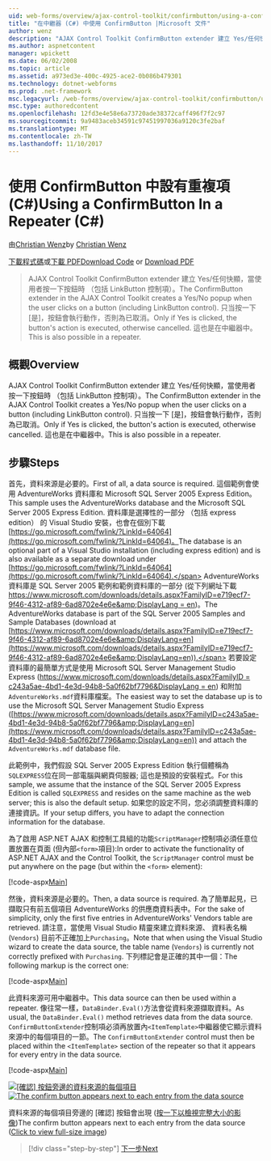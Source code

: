 ```yaml
---
uid: web-forms/overview/ajax-control-toolkit/confirmbutton/using-a-confirmbutton-in-a-repeater-cs
title: "在中繼器 (C#) 中使用 ConfirmButton |Microsoft 文件"
author: wenz
description: "AJAX Control Toolkit ConfirmButton extender 建立 Yes/任何快顯，當使用者按一下按鈕時 （包括 LinkButton 控制項）。 只有當是..."
ms.author: aspnetcontent
manager: wpickett
ms.date: 06/02/2008
ms.topic: article
ms.assetid: a973ed3e-400c-4925-ace2-0b086b479301
ms.technology: dotnet-webforms
ms.prod: .net-framework
msc.legacyurl: /web-forms/overview/ajax-control-toolkit/confirmbutton/using-a-confirmbutton-in-a-repeater-cs
msc.type: authoredcontent
ms.openlocfilehash: 12fd3e4e58e6a73720ade38372caff496f7f2c97
ms.sourcegitcommit: 9a9483aceb34591c97451997036a9120c3fe2baf
ms.translationtype: MT
ms.contentlocale: zh-TW
ms.lasthandoff: 11/10/2017
---
```

<a name="using-a-confirmbutton-in-a-repeater-c"></a><span data-ttu-id="bb70a-104">使用 ConfirmButton 中設有重複項 (C#)</span><span class="sxs-lookup"><span data-stu-id="bb70a-104">Using a ConfirmButton In a Repeater (C#)</span></span>
====================
<span data-ttu-id="bb70a-105">由[Christian Wenz](https://github.com/wenz)</span><span class="sxs-lookup"><span data-stu-id="bb70a-105">by [Christian Wenz](https://github.com/wenz)</span></span>

<span data-ttu-id="bb70a-106">[下載程式碼](http://download.microsoft.com/download/8/6/d/86dea6c6-bb92-4fa6-aa14-f8c0f82100f5/ConfirmButton1.cs.zip)或[下載 PDF](http://download.microsoft.com/download/b/6/a/b6ae89ee-df69-4c87-9bfb-ad1eb2b23373/confirmbutton1CS.pdf)</span><span class="sxs-lookup"><span data-stu-id="bb70a-106">[Download Code](http://download.microsoft.com/download/8/6/d/86dea6c6-bb92-4fa6-aa14-f8c0f82100f5/ConfirmButton1.cs.zip) or [Download PDF](http://download.microsoft.com/download/b/6/a/b6ae89ee-df69-4c87-9bfb-ad1eb2b23373/confirmbutton1CS.pdf)</span></span>

> <span data-ttu-id="bb70a-107">AJAX Control Toolkit ConfirmButton extender 建立 Yes/任何快顯，當使用者按一下按鈕時 （包括 LinkButton 控制項）。</span><span class="sxs-lookup"><span data-stu-id="bb70a-107">The ConfirmButton extender in the AJAX Control Toolkit creates a Yes/No popup when the user clicks on a button (including LinkButton control).</span></span> <span data-ttu-id="bb70a-108">只当按一下 [是]，按鈕會執行動作，否則為已取消。</span><span class="sxs-lookup"><span data-stu-id="bb70a-108">Only if Yes is clicked, the button's action is executed, otherwise cancelled.</span></span> <span data-ttu-id="bb70a-109">這也是在中繼器中。</span><span class="sxs-lookup"><span data-stu-id="bb70a-109">This is also possible in a repeater.</span></span>


## <a name="overview"></a><span data-ttu-id="bb70a-110">概觀</span><span class="sxs-lookup"><span data-stu-id="bb70a-110">Overview</span></span>

<span data-ttu-id="bb70a-111">AJAX Control Toolkit ConfirmButton extender 建立 Yes/任何快顯，當使用者按一下按鈕時 （包括 LinkButton 控制項）。</span><span class="sxs-lookup"><span data-stu-id="bb70a-111">The ConfirmButton extender in the AJAX Control Toolkit creates a Yes/No popup when the user clicks on a button (including LinkButton control).</span></span> <span data-ttu-id="bb70a-112">只当按一下 [是]，按鈕會執行動作，否則為已取消。</span><span class="sxs-lookup"><span data-stu-id="bb70a-112">Only if Yes is clicked, the button's action is executed, otherwise cancelled.</span></span> <span data-ttu-id="bb70a-113">這也是在中繼器中。</span><span class="sxs-lookup"><span data-stu-id="bb70a-113">This is also possible in a repeater.</span></span>

## <a name="steps"></a><span data-ttu-id="bb70a-114">步驟</span><span class="sxs-lookup"><span data-stu-id="bb70a-114">Steps</span></span>

<span data-ttu-id="bb70a-115">首先，資料來源是必要的。</span><span class="sxs-lookup"><span data-stu-id="bb70a-115">First of all, a data source is required.</span></span> <span data-ttu-id="bb70a-116">這個範例會使用 AdventureWorks 資料庫和 Microsoft SQL Server 2005 Express Edition。</span><span class="sxs-lookup"><span data-stu-id="bb70a-116">This sample uses the AdventureWorks database and the Microsoft SQL Server 2005 Express Edition.</span></span> <span data-ttu-id="bb70a-117">資料庫是選擇性的一部分 （包括 express edition） 的 Visual Studio 安裝，也會在個別下載[https://go.microsoft.com/fwlink/?LinkId=64064](https://go.microsoft.com/fwlink/?LinkId=64064)。</span><span class="sxs-lookup"><span data-stu-id="bb70a-117">The database is an optional part of a Visual Studio installation (including express edition) and is also available as a separate download under [https://go.microsoft.com/fwlink/?LinkId=64064](https://go.microsoft.com/fwlink/?LinkId=64064).</span></span> <span data-ttu-id="bb70a-118">AdventureWorks 資料庫是 SQL Server 2005 範例和範例資料庫的一部分 (從下列網址下載[https://www.microsoft.com/downloads/details.aspx?FamilyID=e719ecf7-9f46-4312-af89-6ad8702e4e6e&amp;DisplayLang = en](https://www.microsoft.com/downloads/details.aspx?FamilyID=e719ecf7-9f46-4312-af89-6ad8702e4e6e&amp;DisplayLang=en))。</span><span class="sxs-lookup"><span data-stu-id="bb70a-118">The AdventureWorks database is part of the SQL Server 2005 Samples and Sample Databases (download at [https://www.microsoft.com/downloads/details.aspx?FamilyID=e719ecf7-9f46-4312-af89-6ad8702e4e6e&amp;DisplayLang=en](https://www.microsoft.com/downloads/details.aspx?FamilyID=e719ecf7-9f46-4312-af89-6ad8702e4e6e&amp;DisplayLang=en)).</span></span> <span data-ttu-id="bb70a-119">若要設定資料庫的最簡單方式是使用 Microsoft SQL Server Management Studio Express ([https://www.microsoft.com/downloads/details.aspx?FamilyID = c243a5ae-4bd1-4e3d-94b8-5a0f62bf7796&amp;DisplayLang = en](https://www.microsoft.com/downloads/details.aspx?FamilyID=c243a5ae-4bd1-4e3d-94b8-5a0f62bf7796&amp;DisplayLang=en)) 和附加`AdventureWorks.mdf`資料庫檔案。</span><span class="sxs-lookup"><span data-stu-id="bb70a-119">The easiest way to set the database up is to use the Microsoft SQL Server Management Studio Express ([https://www.microsoft.com/downloads/details.aspx?FamilyID=c243a5ae-4bd1-4e3d-94b8-5a0f62bf7796&amp;DisplayLang=en](https://www.microsoft.com/downloads/details.aspx?FamilyID=c243a5ae-4bd1-4e3d-94b8-5a0f62bf7796&amp;DisplayLang=en)) and attach the `AdventureWorks.mdf` database file.</span></span>

<span data-ttu-id="bb70a-120">此範例中，我們假設 SQL Server 2005 Express Edition 執行個體稱為`SQLEXPRESS`位在同一部電腦與網頁伺服器; 這也是預設的安裝程式。</span><span class="sxs-lookup"><span data-stu-id="bb70a-120">For this sample, we assume that the instance of the SQL Server 2005 Express Edition is called `SQLEXPRESS` and resides on the same machine as the web server; this is also the default setup.</span></span> <span data-ttu-id="bb70a-121">如果您的設定不同，您必須調整資料庫的連接資訊。</span><span class="sxs-lookup"><span data-stu-id="bb70a-121">If your setup differs, you have to adapt the connection information for the database.</span></span>

<span data-ttu-id="bb70a-122">為了啟用 ASP.NET AJAX 和控制工具組的功能`ScriptManager`控制項必須任意位置放置在頁面 (但內部`<form>`項目):</span><span class="sxs-lookup"><span data-stu-id="bb70a-122">In order to activate the functionality of ASP.NET AJAX and the Control Toolkit, the `ScriptManager` control must be put anywhere on the page (but within the `<form>` element):</span></span>

[!code-aspx[Main](using-a-confirmbutton-in-a-repeater-cs/samples/sample1.aspx)]

<span data-ttu-id="bb70a-123">然後，資料來源是必要的。</span><span class="sxs-lookup"><span data-stu-id="bb70a-123">Then, a data source is required.</span></span> <span data-ttu-id="bb70a-124">為了簡單起見，已擷取只有前五個項目 AdventureWorks 的供應商資料表中。</span><span class="sxs-lookup"><span data-stu-id="bb70a-124">For the sake of simplicity, only the first five entries in AdventureWorks' Vendors table are retrieved.</span></span> <span data-ttu-id="bb70a-125">請注意，當使用 Visual Studio 精靈來建立資料來源、 資料表名稱 (`Vendors`) 目前不正確加上`Purchasing`。</span><span class="sxs-lookup"><span data-stu-id="bb70a-125">Note that when using the Visual Studio wizard to create the data source, the table name (`Vendors`) is currently not correctly prefixed with `Purchasing`.</span></span> <span data-ttu-id="bb70a-126">下列標記會是正確的其中一個：</span><span class="sxs-lookup"><span data-stu-id="bb70a-126">The following markup is the correct one:</span></span>

[!code-aspx[Main](using-a-confirmbutton-in-a-repeater-cs/samples/sample2.aspx)]

<span data-ttu-id="bb70a-127">此資料來源可用中繼器中。</span><span class="sxs-lookup"><span data-stu-id="bb70a-127">This data source can then be used within a repeater.</span></span> <span data-ttu-id="bb70a-128">像往常一樣，`DataBinder.Eval()`方法會從資料來源擷取資料。</span><span class="sxs-lookup"><span data-stu-id="bb70a-128">As usual, the `DataBinder.Eval()` method retrieves data from the data source.</span></span> <span data-ttu-id="bb70a-129">`ConfirmButtonExtender`控制項必須再放置內`<ItemTemplate>`中繼器使它顯示資料來源中的每個項目的一節。</span><span class="sxs-lookup"><span data-stu-id="bb70a-129">The `ConfirmButtonExtender` control must then be placed within the `<ItemTemplate>` section of the repeater so that it appears for every entry in the data source.</span></span>

[!code-aspx[Main](using-a-confirmbutton-in-a-repeater-cs/samples/sample3.aspx)]


<span data-ttu-id="bb70a-130">[![[確認] 按鈕旁邊的資料來源的每個項目](using-a-confirmbutton-in-a-repeater-cs/_static/image2.png)](using-a-confirmbutton-in-a-repeater-cs/_static/image1.png)</span><span class="sxs-lookup"><span data-stu-id="bb70a-130">[![The confirm button appears next to each entry from the data source](using-a-confirmbutton-in-a-repeater-cs/_static/image2.png)](using-a-confirmbutton-in-a-repeater-cs/_static/image1.png)</span></span>

<span data-ttu-id="bb70a-131">資料來源的每個項目旁邊的 [確認] 按鈕會出現 ([按一下以檢視完整大小的影像](using-a-confirmbutton-in-a-repeater-cs/_static/image3.png))</span><span class="sxs-lookup"><span data-stu-id="bb70a-131">The confirm button appears next to each entry from the data source ([Click to view full-size image](using-a-confirmbutton-in-a-repeater-cs/_static/image3.png))</span></span>

>[!div class="step-by-step"]
[<span data-ttu-id="bb70a-132">下一步</span><span class="sxs-lookup"><span data-stu-id="bb70a-132">Next</span></span>](using-a-confirmbutton-in-a-repeater-vb.md)
